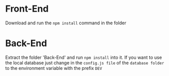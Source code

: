 # Front-End 
Download and run the `npm install` command in the folder 
# Back-End
Extract the folder 'Back-End' and run `npm install` into it.
If you want to use the local database just change in the `config.js file` of the `database folder` to the environment variable with the prefix `DEV`


